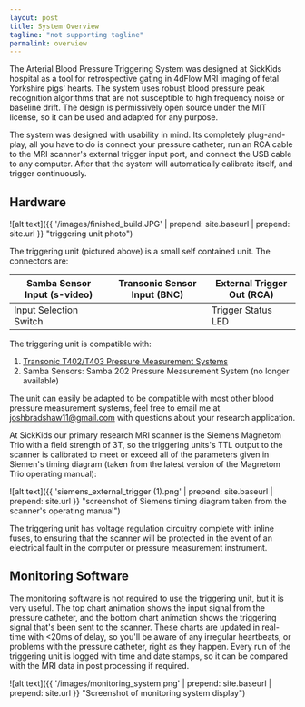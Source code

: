 ```yaml
---
layout: post
title: System Overview
tagline: "not supporting tagline"
permalink: overview
---
```


The Arterial Blood Pressure Triggering System was designed at SickKids hospital as a tool for retrospective gating in 4dFlow MRI imaging of fetal Yorkshire pigs' hearts. The system uses robust blood pressure peak recognition algorithms that are not susceptible to high frequency noise or baseline drift. The design is permissively open source under the MIT license, so it can be used and adapted for any purpose.

The system was designed with usability in mind. Its completely plug-and-play, all you have to do is connect your pressure catheter, run an RCA cable to the MRI scanner's external trigger input port, and connect the USB cable to any computer. After that the system will automatically calibrate itself, and trigger continuously.

## Hardware

![alt text]({{ '/images/finished_build.JPG' | prepend: site.baseurl | prepend: site.url }}  "triggering unit photo")

The triggering unit (pictured above) is a small self contained unit. The connectors are:

Samba Sensor Input (s-video)  | Transonic Sensor Input (BNC) | External Trigger Out (RCA) 
----------------------------- | ---------------------------- | --------------------------
Input Selection Switch        |                              | Trigger Status LED

The triggering unit is compatible with:
1. [Transonic T402/T403 Pressure Measurement Systems](http://www.transonic.com/products/research/product/t402t403-multi-channel-research-consoles/)
2. Samba Sensors: Samba 202 Pressure Measurement System (no longer available)

The unit can easily be adapted to be compatible with most other blood pressure measurement systems, feel free to email me at joshbradshaw11@gmail.com with questions about your research application.

At SickKids our primary research MRI scanner is the Siemens Magnetom Trio with a field strength of 3T, so the triggering units's TTL output to the scanner is calibrated to meet or exceed all of the parameters given in Siemen's timing diagram (taken from the latest version of the Magnetom Trio operating manual):

![alt text]({{ 'siemens_external_trigger (1).png'  | prepend: site.baseurl | prepend: site.url }}  "screenshot of Siemens timing diagram taken from the scanner's operating manual")

The triggering unit has voltage regulation circuitry complete with inline fuses, to ensuring that the scanner will be protected in the event of an electrical fault in the computer or pressure measurement instrument.


## Monitoring Software

The monitoring software is not required to use the triggering unit, but it is very useful. The top chart animation shows the input signal from the pressure catheter, and the bottom chart animation shows the triggering signal that's been sent to the scanner. These charts are updated in real-time with <20ms of delay, so you'll be aware of any irregular heartbeats, or problems with the pressure catheter, right as they happen. Every run of the triggering unit is logged with time and date stamps, so it can be compared with the MRI data in post processing if required.

![alt text]({{ '/images/monitoring_system.png' | prepend: site.baseurl | prepend: site.url }} "Screenshot of monitoring system display")